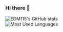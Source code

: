 ### Hi there 👋

![EDM115's GitHub stats](https://github-readme-stats.vercel.app/api?username=EDM115&count_private=true&show_icons=true&theme=merko&cache_seconds=1800&bg_color=30,e96443,904e95&include_all_commits=True)  
![Most Used Languages](https://github-readme-stats.vercel.app/api/top-langs/?username=EDM115&langs_count=10&layout=compact&theme=merko&bg_color=30,e96443,904e95)

<!--
**EDM115/EDM115** is a ✨ _special_ ✨ repository because its `README.md` (this file) appears on your GitHub profile.

Here are some ideas to get you started:

- 🔭 I’m currently working on ...
- 🌱 I’m currently learning ...
- 👯 I’m looking to collaborate on ...
- 🤔 I’m looking for help with ...
- 💬 Ask me about ...
- 📫 How to reach me: ...
- 😄 Pronouns: ...
- ⚡ Fun fact: ...
-->
